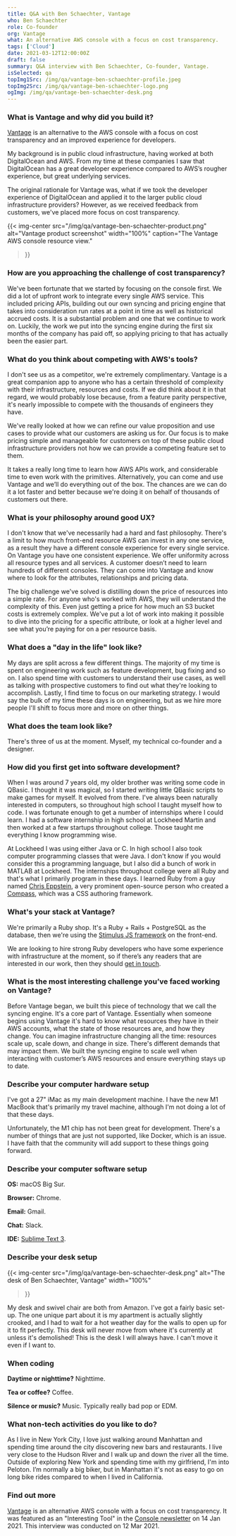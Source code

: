 ```yaml
---
title: Q&A with Ben Schaechter, Vantage
who: Ben Schaechter
role: Co-founder
org: Vantage
what: An alternative AWS console with a focus on cost transparency.
tags: ['Cloud']
date: 2021-03-12T12:00:00Z
draft: false
summary: Q&A interview with Ben Schaechter, Co-founder, Vantage.
isSelected: qa
topImg1Src: /img/qa/vantage-ben-schaechter-profile.jpeg
topImg2Src: /img/qa/vantage-ben-schaechter-logo.png
ogImg: /img/qa/vantage-ben-schaechter-desk.png
---
```


### What is Vantage and why did you build it?

[Vantage](https://www.vantage.sh/) is an alternative to the AWS console with a
focus on cost transparency and an improved experience for developers.

My background is in public cloud infrastructure, having worked at both
DigitalOcean and AWS. From my time at these companies I saw that DigitalOcean
has a great developer experience compared to AWS’s rougher experience, but
great underlying services.

The original rationale for Vantage was, what if we took the developer
experience of DigitalOcean and applied it to the larger public cloud
infrastructure providers? However, as we received feedback from customers,
we've placed more focus on cost transparency.

{{< img-center
src="/img/qa/vantage-ben-schaechter-product.png"
alt="Vantage product screenshot"
width="100%"
caption="The Vantage AWS console resource view."
>}}

### How are you approaching the challenge of cost transparency?

We've been fortunate that we started by focusing on the console first. We did
a lot of upfront work to integrate every single AWS service. This included
pricing APIs, building out our own syncing and pricing engine that takes into
consideration run rates at a point in time as well as historical accrued costs.
It is a substantial problem and one that we continue to work on. Luckily, the
work we put into the syncing engine during the first six months of the company
has paid off, so applying pricing to that has actually been the easier part.

### What do you think about competing with AWS's tools?

I don't see us as a competitor, we're extremely complimentary. Vantage is a
great companion app to anyone who has a certain threshold of complexity with
their infrastructure, resources and costs. If we did think about it in that
regard, we would probably lose because, from a feature parity perspective, it's
nearly impossible to compete with the thousands of engineers they have.

We've really looked at how we can refine our value proposition and use cases to
provide what our customers are asking us for. Our focus is to make pricing
simple and manageable for customers on top of these public cloud infrastructure
providers not how we can provide a competing feature set to them.

It takes a really long time to learn how AWS APIs work, and considerable time
to even work with the primitives. Alternatively, you can come and use Vantage
and we’ll do everything out of the box. The chances are we can do it a lot
faster and better because we're doing it on behalf of thousands of customers
out there.

### What is your philosophy around good UX?

I don't know that we've necessarily had a hard and fast philosophy. There's a
limit to how much front-end resource AWS can invest in any one service, as a
result they have a different console experience for every single service. On
Vantage you have one consistent experience. We offer uniformity across all
resource types and all services. A customer doesn’t need to learn hundreds of
different consoles. They can come into Vantage and know where to look for the
attributes, relationships and pricing data.

The big challenge we've solved is distilling down the price of resources into a
simple rate. For anyone who's worked with AWS, they will understand the
complexity of this. Even just getting a price for how much an S3 bucket costs
is extremely complex. We've put a lot of work into making it possible to dive
into the pricing for a specific attribute, or look at a higher level and see
what you’re paying for on a per resource basis.

### What does a "day in the life" look like?

My days are split across a few different things. The majority of my time is
spent on engineering work such as feature development, bug fixing and so on. I
also spend time with customers to understand their use cases, as well as
talking with prospective customers to find out what they're looking to
accomplish. Lastly, I find time to focus on our marketing strategy. I would say
the bulk of my time these days is on engineering, but as we hire more people
I'll shift to focus more and more on other things.

### What does the team look like?

There's three of us at the moment. Myself, my technical co-founder and a
designer.

### How did you first get into software development?

When I was around 7 years old, my older brother was writing some code in
QBasic. I thought it was magical, so I started writing little QBasic scripts to
make games for myself. It evolved from there. I've always been naturally
interested in computers, so throughout high school I taught myself how to code.
I was fortunate enough to get a number of internships where I could learn. I
had a software internship in high school at Lockheed Martin and then worked at
a few startups throughout college. Those taught me everything I know
programming wise.

At Lockheed I was using either Java or C. In high school I also took computer
programming classes that were Java. I don't know if you would consider this a
programming language, but I also did a bunch of work in MATLAB at Lockheed. The
internships throughout college were all Ruby and that's what I primarily
program in these days. I learned Ruby from a guy named [Chris
Eppstein](https://chriseppstein.github.io/), a very prominent open-source
person who created a [Compass](http://compass-style.org/), which was a CSS
authoring framework.

### What's your stack at Vantage?

We're primarily a Ruby shop. It's a Ruby + Rails + PostgreSQL as the database,
then we're using the [Stimulus JS framework](https://stimulus.hotwire.dev/) on
the front-end.

We are looking to hire strong Ruby developers who have some experience with
infrastructure at the moment, so if there’s any readers that are interested in
our work, then they should [get in touch](mailto:support@vantage.sh).

### What is the most interesting challenge you’ve faced working on Vantage?

Before Vantage began, we built this piece of technology that we call the
syncing engine. It's a core part of Vantage. Essentially when someone begins
using Vantage it's hard to know what resources they have in their AWS accounts,
what the state of those resources are, and how they change. You can imagine
infrastructure changing all the time: resources scale up, scale down, and
change in size. There's different demands that may impact them. We built the
syncing engine to scale well when interacting with customer’s AWS resources and
ensure everything stays up to date.

### Describe your computer hardware setup

I've got a 27" iMac as my main development machine. I have the new M1 MacBook
that's primarily my travel machine, although I'm not doing a lot of that these
days.

Unfortunately, the M1 chip has not been great for development. There's a number
of things that are just not supported, like Docker, which is an issue. I have
faith that the community will add support to these things going forward.

### Describe your computer software setup

**OS:** macOS Big Sur.

**Browser:** Chrome.

**Email:** Gmail.

**Chat:** Slack.

**IDE:** [Sublime Text 3](https://www.sublimetext.com/3).

### Describe your desk setup

{{< img-center
src="/img/qa/vantage-ben-schaechter-desk.png"
alt="The desk of Ben Schaechter, Vantage"
width="100%"
>}}

My desk and swivel chair are both from Amazon. I've got a fairly basic set-up.
The one unique part about it is my apartment is actually slightly crooked, and
I had to wait for a hot weather day for the walls to open up for it to fit
perfectly. This desk will never move from where it's currently at unless it's
demolished! This is the desk I will always have. I can't move it even if I want
to.

### When coding

**Daytime or nighttime?** Nighttime.

**Tea or coffee?** Coffee.

**Silence or music?** Music. Typically really bad pop or EDM.

### What non-tech activities do you like to do?

As I live in New York City, I love just walking around Manhattan and spending
time around the city discovering new bars and restaurants. I live very close to
the Hudson River and I walk up and down the river all the time. Outside of
exploring New York and spending time with my girlfriend, I'm into Peloton. I’m
normally a big biker, but in Manhattan it's not as easy to go on long bike
rides compared to when I lived in California.

### Find out more

[Vantage](https://vantage.sh) is an alternative AWS console with a focus on
cost transparency. It was featured as an "Interesting Tool" in the [Console
newsletter](https://console.dev) on 14 Jan 2021.  This interview was conducted
on 12 Mar 2021.
